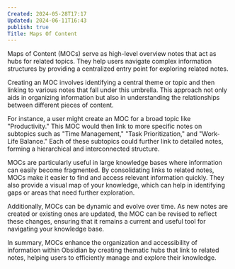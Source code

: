 ```yaml
---
Created: 2024-05-28T17:17
Updated: 2024-06-11T16:43
publish: true
Title: Maps Of Content
---
```

Maps of Content (MOCs) serve as high-level overview notes that act as hubs for related topics. They help users navigate complex information structures by providing a centralized entry point for exploring related notes.

Creating an MOC involves identifying a central theme or topic and then linking to various notes that fall under this umbrella. This approach not only aids in organizing information but also in understanding the relationships between different pieces of content.

For instance, a user might create an MOC for a broad topic like "Productivity." This MOC would then link to more specific notes on subtopics such as "Time Management," "Task Prioritization," and "Work-Life Balance." Each of these subtopics could further link to detailed notes, forming a hierarchical and interconnected structure.

MOCs are particularly useful in large knowledge bases where information can easily become fragmented. By consolidating links to related notes, MOCs make it easier to find and access relevant information quickly. They also provide a visual map of your knowledge, which can help in identifying gaps or areas that need further exploration.

Additionally, MOCs can be dynamic and evolve over time. As new notes are created or existing ones are updated, the MOC can be revised to reflect these changes, ensuring that it remains a current and useful tool for navigating your knowledge base.

In summary, MOCs enhance the organization and accessibility of information within Obsidian by creating thematic hubs that link to related notes, helping users to efficiently manage and explore their knowledge.